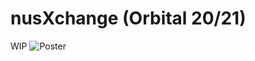 # nusXchange (Orbital 20/21)
WIP
![Poster](https://github.com/cyyeu/nusXchange/blob/master/Liftoff_Poster.jpg?raw=true)
